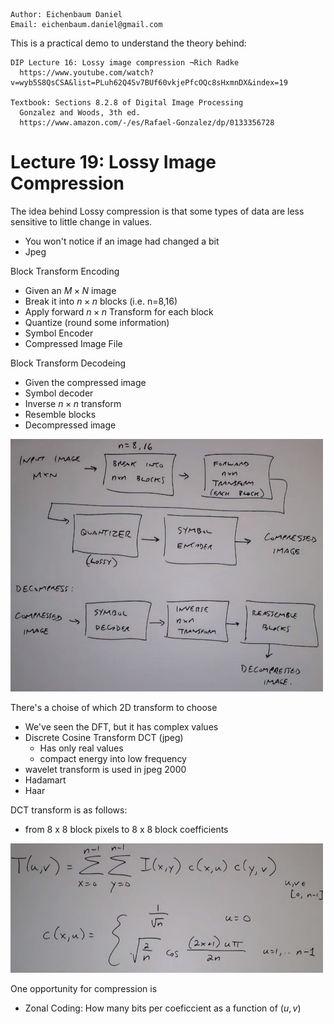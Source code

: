 ```
Author: Eichenbaum Daniel
Email: eichenbaum.daniel@gmail.com
```
This is a practical demo to understand the theory behind:
```
DIP Lecture 16: Lossy image compression ¬Rich Radke
  https://www.youtube.com/watch?v=wyb5S8QsCSA&list=PLuh62Q4Sv7BUf60vkjePfcOQc8sHxmnDX&index=19

Textbook: Sections 8.2.8 of Digital Image Processing
  Gonzalez and Woods, 3th ed.  
  https://www.amazon.com/-/es/Rafael-Gonzalez/dp/0133356728  
```

# Lecture 19: Lossy Image Compression

The idea behind Lossy compression is that some types of data are less sensitive to little change in values.
- You won't notice if an image had changed a bit
- Jpeg

Block Transform Encoding
- Given an $M\times N$ image
- Break it into $n\times n$ blocks (i.e. n=8,16)
- Apply forward $n\times n$ Transform for each block
- Quantize (round some information)
- Symbol Encoder
- Compressed Image File

Block Transform Decodeing
- Given the compressed image
- Symbol decoder
- Inverse $n\times n$ transform
- Resemble blocks
- Decompressed image

![](1_lossy_transform.jpg)

There's a choise of which 2D transform to choose
- We've seen the DFT, but it has complex values
- Discrete Cosine Transform DCT (jpeg)
  - Has only real values
  - compact energy into low frequency
- wavelet transform is used in jpeg 2000
- Hadamart
- Haar

DCT transform is as follows:
- from 8 x 8 block pixels to 8 x 8 block coefficients
  
![](2_lossy_transform.jpg)

One opportunity for compression is 
- Zonal Coding: How many bits per coeficcient as a function of $(u,v)$
